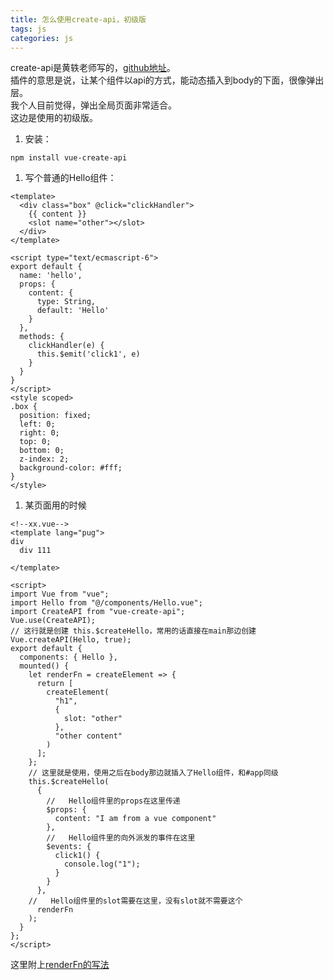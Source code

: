 ```yaml
---
title: 怎么使用create-api，初级版
tags: js
categories: js
---
```


create-api是黄轶老师写的，[github地址](https://github.com/cube-ui/vue-create-api)。  
插件的意思是说，让某个组件以api的方式，能动态插入到body的下面，很像弹出层。  
我个人目前觉得，弹出全局页面非常适合。  
这边是使用的初级版。  

1. 安装：  

```shell
npm install vue-create-api
```

1. 写个普通的Hello组件：

```vue
<template>
  <div class="box" @click="clickHandler">
    {{ content }}
    <slot name="other"></slot>
  </div>
</template>

<script type="text/ecmascript-6">
export default {
  name: 'hello',
  props: {
    content: {
      type: String,
      default: 'Hello'
    }
  },
  methods: {
    clickHandler(e) {
      this.$emit('click1', e)
    }
  }
}
</script>
<style scoped>
.box {
  position: fixed;
  left: 0;
  right: 0;
  top: 0;
  bottom: 0;
  z-index: 2;
  background-color: #fff;
}
</style>

```

1. 某页面用的时候

```vue
<!--xx.vue-->
<template lang="pug">
div
  div 111

</template>

<script>
import Vue from "vue";
import Hello from "@/components/Hello.vue";
import CreateAPI from "vue-create-api";
Vue.use(CreateAPI);
// 这行就是创建 this.$createHello，常用的话直接在main那边创建
Vue.createAPI(Hello, true);
export default {
  components: { Hello },
  mounted() {
    let renderFn = createElement => {
      return [
        createElement(
          "h1",
          {
            slot: "other"
          },
          "other content"
        )
      ];
    };
    // 这里就是使用，使用之后在body那边就插入了Hello组件，和#app同级
    this.$createHello(
      {
        //   Hello组件里的props在这里传递
        $props: {
          content: "I am from a vue component"
        },
        //   Hello组件里的向外派发的事件在这里
        $events: {
          click1() {
            console.log("1");
          }
        }
      },
    //   Hello组件里的slot需要在这里，没有slot就不需要这个
      renderFn
    );
  }
};
</script>

```

这里附上[renderFn的写法](https://cn.vuejs.org/v2/guide/render-function.html)
